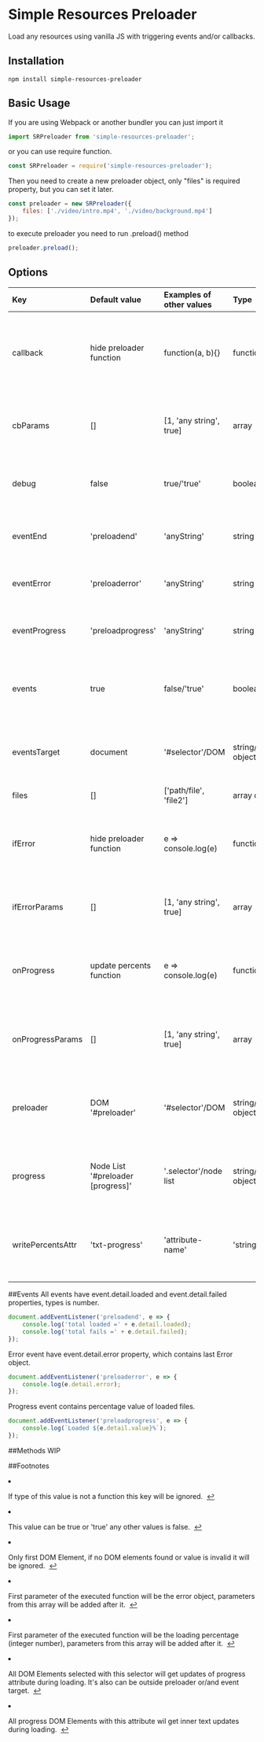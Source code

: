 # Simple Resources Preloader
Load any resources using vanilla JS with triggering events and/or callbacks.  

## Installation
``` 
npm install simple-resources-preloader
```

## Basic Usage
If you are using Webpack or another bundler you can just import it
``` javascript
import SRPreloader from 'simple-resources-preloader';
```
or you can use require function. 
``` javascript
const SRPreloader = require('simple-resources-preloader');
```
Then you need to create a new preloader object, only "files" is required property, but you can set it later.  
``` javascript
const preloader = new SRPreloader({
    files: ['./video/intro.mp4', './video/background.mp4']
});
```
to execute preloader you need to run .preload() method
``` javascript
preloader.preload();
```
## Options
| Key              | Default value                     | Examples of other values | Type                    | Description                                                                                                             |
|:-----------------|:----------------------------------|:-------------------------|:------------------------|:------------------------------------------------------------------------------------------------------------------------|
| callback         | hide preloader function           | function(a, b){}         | function/any            | This function will run after preload complete without errors<sup id="fnref1"><a href="#fn1" rel="footnote">1</a></sup>  |
| cbParams         | []                                | [1, 'any string', true]  | array                   | Array of parameters for function stored in callback key                                                                 |
| debug            | false                             | true/'true'              | boolean/string          | You can enable additional messages in console<sup id="fnref2"><a href="#fn2" rel="footnote">2</a></sup>                 |
| eventEnd         | 'preloadend'                      | 'anyString'              | string                  | Event name that will be triggered on end of preloading                                                                  |
| eventError       | 'preloaderror'                    | 'anyString'              | string                  | Event name that will be triggered on errors                                                                             |
| eventProgress    | 'preloadprogress'                 | 'anyString'              | string                  | Event name that will be triggered on progress changes                                                                   |
| events           | true                              | false/'true'             | boolean/string          | You can disable all events triggering with the plugin<sup id="fnref2"><a href="#fn2" rel="footnote">2</a></sup>         |
| eventsTarget     | document                          | '#selector'/DOM          | string/DOM object       | All events will trigger on this DOM element or document<sup id="fnref3"><a href="#fn3" rel="footnote">3</a></sup>       |
| files            | []                                | ['path/file', 'file2']   | array of stings         | Files list to preload                                                                                                   |
| ifError          | hide preloader function           | e => console.log(e)      | function/any            | This function will run after preload complete with errors<sup id="fnref1"><a href="#fn1" rel="footnote">1</a></sup>     |
| ifErrorParams    | []                                | [1, 'any string', true]  | array                   | Array of parameters for function stored in ifError key<sup id="fnref4"><a href="#fn4" rel="footnote">4</a></sup>        |
| onProgress       | update percents function          | e => console.log(e)      | function/any            | this function will be executed on every percents change<sup id="fnref1"><a href="#fn1" rel="footnote">1</a></sup>       |
| onProgressParams | []                                | [1, 'any string', true]  | array                   | Array of parameters for function stored in onProgress key<sup id="fnref5"><a href="#fn5" rel="footnote">5</a></sup>     |
| preloader        | DOM '#preloader'                  | '#selector'/DOM          | string/DOM object       | Hide this DOM element after preload with default functions<sup id="fnref3"><a href="#fn3" rel="footnote">3</a></sup>    |
| progress         | Node List '#preloader [progress]' | '.selector'/node list    | string/NodeList object  | This DOM elements will receive updates of progress attribute<sup id="fnref6"><a href="#fn6" rel="footnote">6</a></sup>  |
| writePercentsAttr| 'txt-progress'                    | 'attribute-name'         | 'string'                | Progress elements with this attribute will get updates of text<sup id="fnref7"><a href="#fn7" rel="footnote">7</a></sup>|

##Events
All events have event.detail.loaded and event.detail.failed properties, types is number.
``` javascript
document.addEventListener('preloadend', e => {
    console.log('total loaded =' + e.detail.loaded); 
    console.log('total fails =' + e.detail.failed); 
});
```

Error event have event.detail.error property, which contains last Error object.
``` javascript
document.addEventListener('preloaderror', e => {
    console.log(e.detail.error); 
});
```

Progress event contains percentage value of loaded files.
``` javascript
document.addEventListener('preloadprogress', e => {
    console.log(`Loaded ${e.detail.value}%`); 
});
```
##Methods
WIP

##Footnotes

<li id="fn1">
    <p>
        If type of this value is not a function this key will be ignored.&nbsp;
        <a href="#fnref1" rev="footnote">↩</a>
    </p>
</li>
<li id="fn2">
    <p>
        This value can be true or 'true' any other values is false.&nbsp;
        <a href="#fnref2" rev="footnote">↩</a>
    </p>
</li>
<li id="fn3">
    <p>
        Only first DOM Element, if no DOM elements found or value is invalid it will be ignored.&nbsp;
        <a href="#fnref3" rev="footnote">↩</a>
    </p>
</li>
<li id="fn4">
    <p>
        First parameter of the executed function will be the error object, parameters from this array will be added after it.&nbsp;
        <a href="#fnref4" rev="footnote">↩</a>
    </p>
</li>
<li id="fn5">
    <p>
    First parameter of the executed function will be the loading percentage (integer number), parameters from this array will be added after it.&nbsp;
        <a href="#fnref5" rev="footnote">↩</a>
    </p>
</li>
<li id="fn6">
    <p>
        All DOM Elements selected with this selector will get updates of progress attribute during loading. It's also can be outside preloader or/and event target.&nbsp;
        <a href="#fnref6" rev="footnote">↩</a>
    </p>
</li>
<li id="fn7">
    <p>
        All progress DOM Elements with this attribute wil get inner text updates during loading.&nbsp;
        <a href="#fnref7" rev="footnote">↩</a>
    </p>
</li>
